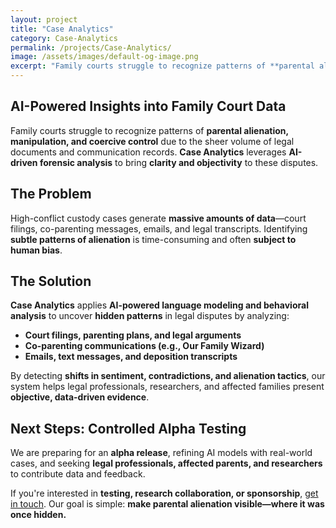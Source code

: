 ```yaml
---
layout: project
title: "Case Analytics"
category: Case-Analytics
permalink: /projects/Case-Analytics/
image: /assets/images/default-og-image.png
excerpt: "Family courts struggle to recognize patterns of **parental alienation, manipulation, and coercive control** due to the sheer volume of legal documents and communication records. **Case Analytics** leverages **AI-driven forensic analysis** to bring **clarity and objectivity** to these disputes."
---
```


## AI-Powered Insights into Family Court Data

Family courts struggle to recognize patterns of **parental alienation, manipulation, and coercive control** due to the sheer volume of legal documents and communication records. **Case Analytics** leverages **AI-driven forensic analysis** to bring **clarity and objectivity** to these disputes.

## The Problem

High-conflict custody cases generate **massive amounts of data**—court filings, co-parenting messages, emails, and legal transcripts. Identifying **subtle patterns of alienation** is time-consuming and often **subject to human bias**.

## The Solution

**Case Analytics** applies **AI-powered language modeling and behavioral analysis** to uncover **hidden patterns** in legal disputes by analyzing:

- **Court filings, parenting plans, and legal arguments**
- **Co-parenting communications (e.g., Our Family Wizard)**
- **Emails, text messages, and deposition transcripts**

By detecting **shifts in sentiment, contradictions, and alienation tactics**, our system helps legal professionals, researchers, and affected families present **objective, data-driven evidence**.

## Next Steps: Controlled Alpha Testing

We are preparing for an **alpha release**, refining AI models with real-world cases, and seeking **legal professionals, affected parents, and researchers** to contribute data and feedback.

If you're interested in **testing, research collaboration, or sponsorship**, [get in touch](/contact). Our goal is simple: **make parental alienation visible—where it was once hidden.**